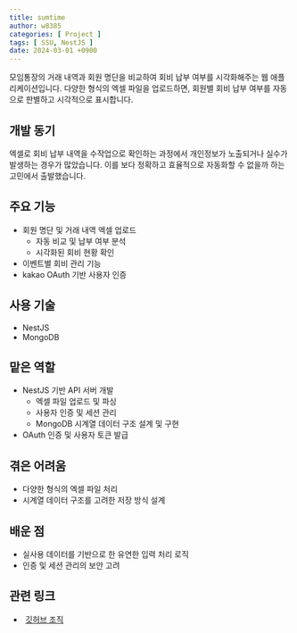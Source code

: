 ```yaml
---
title: sumtime
author: w8385
categories: [ Project ]
tags: [ SSU, NestJS ]
date: 2024-03-01 +0900
---
```


모임통장의 거래 내역과 회원 명단을 비교하여 회비 납부 여부를 시각화해주는 웹 애플리케이션입니다. 다양한 형식의 엑셀 파일을 업로드하면, 회원별 회비 납부 여부를 자동으로 판별하고 시각적으로 표시합니다.

## 개발 동기

엑셀로 회비 납부 내역을 수작업으로 확인하는 과정에서 개인정보가 노출되거나 실수가 발생하는 경우가 많았습니다. 이를 보다 정확하고 효율적으로 자동화할 수 없을까 하는 고민에서 출발했습니다.

## 주요 기능

- 회원 명단 및 거래 내역 엑셀 업로드
  - 자동 비교 및 납부 여부 분석
  - 시각화된 회비 현황 확인
- 이벤트별 회비 관리 기능
- kakao OAuth 기반 사용자 인증

## 사용 기술

- NestJS
- MongoDB

## 맡은 역할

- NestJS 기반 API 서버 개발
  - 엑셀 파일 업로드 및 파싱
  - 사용자 인증 및 세션 관리
  - MongoDB 시계열 데이터 구조 설계 및 구현
- OAuth 인증 및 사용자 토큰 발급

## 겪은 어려움

- 다양한 형식의 엑셀 파일 처리
- 시계열 데이터 구조를 고려한 저장 방식 설계

## 배운 점

- 실사용 데이터를 기반으로 한 유연한 입력 처리 로직
- 인증 및 세션 관리의 보안 고려

## 관련 링크

- <i class="fa-brands fa-github" style="width: 1rem; margin-right: 5px"></i> [깃허브 조직](https://github.com/bo-an-bo)

